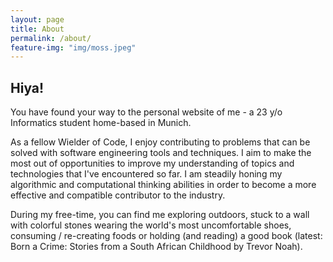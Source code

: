 ```yaml
---
layout: page
title: About
permalink: /about/
feature-img: "img/moss.jpeg"
---
```


## Hiya! 

You have found your way to the personal website of me - a 23 y/o Informatics student home-based in Munich. 

As a fellow Wielder of Code, I enjoy contributing to problems that can be solved with software engineering tools and techniques. I aim to make the most out of opportunities to improve my understanding of topics and technologies that I've encountered so far. I am steadily honing my algorithmic and computational thinking abilities in order to become a more effective and compatible contributor to the industry.

During my free-time, you can find me exploring outdoors, stuck to a wall with colorful stones wearing the world's most uncomfortable shoes, consuming / re-creating foods or holding (and reading) a good book (latest: Born a Crime: Stories from a South African Childhood by Trevor Noah).